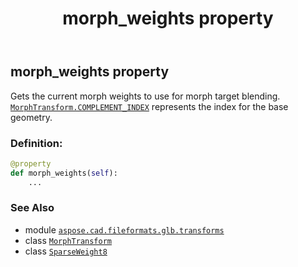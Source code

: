 ﻿---
title: morph_weights property
second_title: Aspose.CAD for Python via .NET API References
description: 
type: docs
weight: 60
url: /python-net/aspose.cad.fileformats.glb.transforms/morphtransform/morph_weights/
is_root: false
---

## morph_weights property


Gets the current morph weights to use for morph target blending. [`MorphTransform.COMPLEMENT_INDEX`](/cad/python-net/aspose.cad.fileformats.glb.transforms/morphtransform) represents the index for the base geometry.
### Definition:
```python
@property
def morph_weights(self):
    ...
```

### See Also
* module [`aspose.cad.fileformats.glb.transforms`](../../)
* class [`MorphTransform`](/cad/python-net/aspose.cad.fileformats.glb.transforms/morphtransform)
* class [`SparseWeight8`](/cad/python-net/aspose.cad.fileformats.glb.transforms/sparseweight8)
